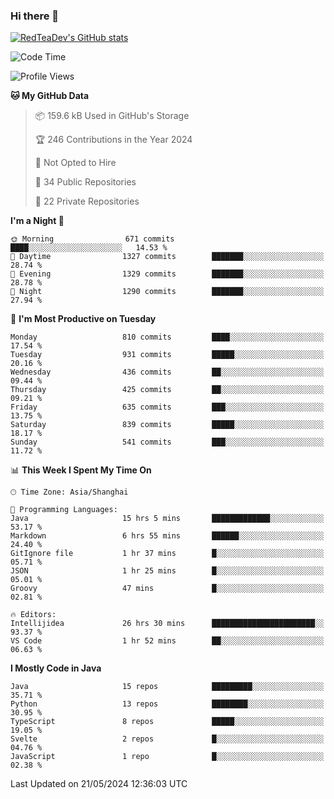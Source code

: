 ### Hi there 👋

<!--
**RedTeaDev/RedTeaDev** is a ✨ _special_ ✨ repository because its `README.md` (this file) appears on your GitHub profile.

Here are some ideas to get you started:

- 🔭 I’m currently working on ...
- 🌱 I’m currently learning ...
- 👯 I’m looking to collaborate on ...
- 🤔 I’m looking for help with ...
- 💬 Ask me about ...
- 📫 How to reach me: ...
- 😄 Pronouns: ...
- ⚡ Fun fact: ...
-->

<!--
[![wakatime](https://wakatime.com/badge/user/6b101ed0-04c0-4490-9283-eb61f2efff96.svg)](https://wakatime.com/@6b101ed0-04c0-4490-9283-eb61f2efff96)
!-->

[![RedTeaDev's GitHub stats](https://github-readme-stats.vercel.app/api?username=RedTeaDev)](https://github.com/anuraghazra/github-readme-stats)
<!--
[![willianrod's wakatime stats](https://github-readme-stats.vercel.app/api/wakatime?username=RedTeaDev)](https://github.com/anuraghazra/github-readme-stats)
!-->
<!--START_SECTION:waka-->
![Code Time](http://img.shields.io/badge/Code%20Time-2%2C274%20hrs%2047%20mins-blue)

![Profile Views](http://img.shields.io/badge/Profile%20Views-1-blue)

**🐱 My GitHub Data** 

> 📦 159.6 kB Used in GitHub's Storage 
 > 
> 🏆 246 Contributions in the Year 2024
 > 
> 🚫 Not Opted to Hire
 > 
> 📜 34 Public Repositories 
 > 
> 🔑 22 Private Repositories 
 > 
**I'm a Night 🦉** 

```text
🌞 Morning                671 commits         ████░░░░░░░░░░░░░░░░░░░░░   14.53 % 
🌆 Daytime                1327 commits        ███████░░░░░░░░░░░░░░░░░░   28.74 % 
🌃 Evening                1329 commits        ███████░░░░░░░░░░░░░░░░░░   28.78 % 
🌙 Night                  1290 commits        ███████░░░░░░░░░░░░░░░░░░   27.94 % 
```
📅 **I'm Most Productive on Tuesday** 

```text
Monday                   810 commits         ████░░░░░░░░░░░░░░░░░░░░░   17.54 % 
Tuesday                  931 commits         █████░░░░░░░░░░░░░░░░░░░░   20.16 % 
Wednesday                436 commits         ██░░░░░░░░░░░░░░░░░░░░░░░   09.44 % 
Thursday                 425 commits         ██░░░░░░░░░░░░░░░░░░░░░░░   09.21 % 
Friday                   635 commits         ███░░░░░░░░░░░░░░░░░░░░░░   13.75 % 
Saturday                 839 commits         █████░░░░░░░░░░░░░░░░░░░░   18.17 % 
Sunday                   541 commits         ███░░░░░░░░░░░░░░░░░░░░░░   11.72 % 
```


📊 **This Week I Spent My Time On** 

```text
🕑︎ Time Zone: Asia/Shanghai

💬 Programming Languages: 
Java                     15 hrs 5 mins       █████████████░░░░░░░░░░░░   53.17 % 
Markdown                 6 hrs 55 mins       ██████░░░░░░░░░░░░░░░░░░░   24.40 % 
GitIgnore file           1 hr 37 mins        █░░░░░░░░░░░░░░░░░░░░░░░░   05.71 % 
JSON                     1 hr 25 mins        █░░░░░░░░░░░░░░░░░░░░░░░░   05.01 % 
Groovy                   47 mins             █░░░░░░░░░░░░░░░░░░░░░░░░   02.81 % 

🔥 Editors: 
Intellijidea             26 hrs 30 mins      ███████████████████████░░   93.37 % 
VS Code                  1 hr 52 mins        ██░░░░░░░░░░░░░░░░░░░░░░░   06.63 % 
```

**I Mostly Code in Java** 

```text
Java                     15 repos            █████████░░░░░░░░░░░░░░░░   35.71 % 
Python                   13 repos            ████████░░░░░░░░░░░░░░░░░   30.95 % 
TypeScript               8 repos             █████░░░░░░░░░░░░░░░░░░░░   19.05 % 
Svelte                   2 repos             █░░░░░░░░░░░░░░░░░░░░░░░░   04.76 % 
JavaScript               1 repo              █░░░░░░░░░░░░░░░░░░░░░░░░   02.38 % 
```




 Last Updated on 21/05/2024 12:36:03 UTC
<!--END_SECTION:waka-->



